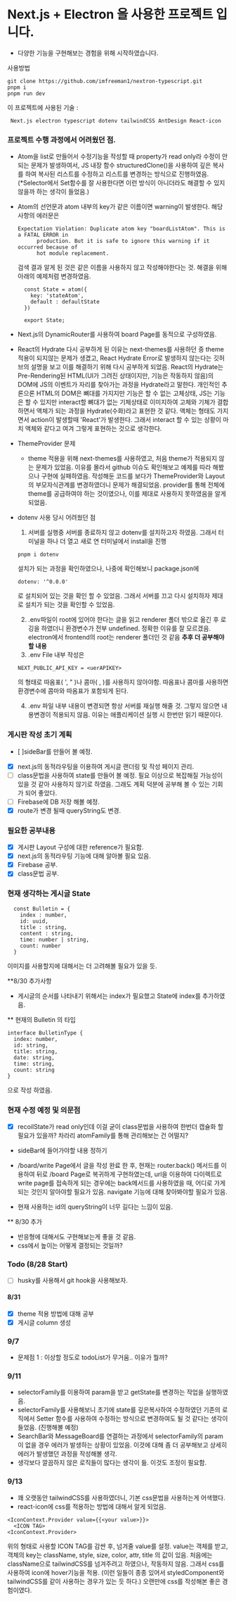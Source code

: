 # Next.js + Electron 을 사용한 프로젝트 입니다.

- 다양한 기능을 구현해보는 경험을 위해 시작하였습니다.

사용방법

```
git clone https://github.com/imfreeman1/nextron-typescript.git
pnpm i
pnpm run dev
```

이 프로젝트에 사용된 기술 :

```
 Next.js electron typescript dotenv tailwindCSS AntDesign React-icon
```

### 프로젝트 수행 과정에서 어려웠던 점.

- Atom을 list로 만들어서 수정기능을 작성할 때 property가 read only라 수정이 안되는 문제가 발생하여서, JS 내장 함수 structuredClone()을 사용하여 깊은 복사를 하여 복사된 리스트를 수정하고 리스트를 변경하는 방식으로 진행하였음. (\*Selector에서 Set함수를 잘 사용한다면 이런 방식이 아니더라도 해결할 수 있지 않을까 하는 생각이 들었음.)

- Atom의 선언문과 atom 내부의 key가 같은 이름이면 warning이 발생한다. 해당 사항의 에러문은

  ```
  Expectation Violation: Duplicate atom key "boardListAtom". This is a FATAL ERROR in
        production. But it is safe to ignore this warning if it occurred because of
        hot module replacement.
  ```

  검색 결과 알게 된 것은 같은 이름을 사용하지 않고 작성해야한다는 것. 해결을 위해 아래의 예제처럼 변경하였음.

  ```
    const State = atom({
      key: 'stateAtom',
      default : defaultState
    })

    export State;
  ```

- Next.js의 DynamicRouter를 사용하여 board Page를 동적으로 구성하였음.

- React의 Hydrate
  다시 공부하게 된 이유는 next-themes를 사용하던 중 theme 적용이 되지않는 문제가 생겼고, React Hydrate Error로 발생하지 않는다는 깃허브의 설명을 보고 이를 해결하기 위해 다시 공부하게 되었음.
  React의 Hydrate는 Pre-Rendering된 HTML(UI가 그려진 상태이지만, 기능은 작동하지 않음)의 DOM에 JS의 이벤트가 자리를 찾아가는 과정을 Hydrate라고 말한다.
  개인적인 추론으론 HTML의 DOM은 뼈대를 가지지만 기능은 할 수 없는 고체상태, JS는 기능은 할 수 있지만 interact할 뼈대가 없는 기체상태로 이미지하여
  고체와 기체가 결합하면서 액체가 되는 과정을 Hydrate(수화)라고 표현한 것 같다.
  액체는 형태도 가지면서 action이 발생할때 'React'가 발생한다. 그래서 interact 할 수 있는 상황이 마치 액체와 같다고 여겨 그렇게 표현하는 것으로 생각한다.

- ThemeProvider 문제

  - theme 적용을 위해 next-themes를 사용하였고, 처음 theme가 적용되지 않는 문제가 있었음. 이유를 몰라서 github 이슈도 확인해보고 예제를 따라 해봤으나 구현에 실패하였음. 작성해둔 코드를 보다가 ThemeProvider와 Layout의 부모자식관계를 변경하였더니 문제가 해결되었음.
    provider를 통해 전체에 theme를 공급하여야 하는 것이였으나, 이를 제대로 사용하지 못하였음을 알게 되었음.

- dotenv 사용 당시 어려웠던 점

  1. 서버를 실행중 서버를 종료하지 않고 dotenv를 설치하고자 하였음. 그래서 터미널을 하나 더 열고 새로 연 터미널에서 install을 진행

  ```
  pnpm i dotenv
  ```

  설치가 되는 과정을 확인하였으나, 나중에 확인해보니 package.json에

  ```
  dotenv: '^0.0.0'
  ```

  로 설치되어 있는 것을 확인 할 수 있었음. 그래서 서버를 끄고 다시 설치하자 제대로 설치가 되는 것을 확인할 수 있었음.

  2. .env파일이 root에 있어야 한다는 글을 읽고 renderer 폴더 밖으로 옮긴 후 로깅을 하였더니 환경변수가 전부 undefined.
     정확한 이유를 잘 모르겠음. electron에서 frontend의 root는 renderer 폴더인 것 같음 **추후 더 공부해야할 내용**
  3. .env File 내부 작성은

  ```
  NEXT_PUBLIC_API_KEY = <uerAPIKEY>
  ```

  의 형태로 따옴표( ', " )나 콤마( , )를 사용하지 않아야함.
  따옴표나 콤마를 사용하면 환경변수에 콤마와 따옴표가 포함되게 된다.

  4. .env 파일 내부 내용이 변경되면 항상 서버를 재실행 해줄 것.
     그렇지 않으면 내용변경이 적용되지 않음. 이유는 애플리케이션 실행 시 한번만 읽기 때문이다.

### 게시판 작성 초기 계획

- [ ]sideBar를 만들어 볼 예정.
- [x] next.js의 동적라우팅을 이용하여 게시글 랜더링 및 작성 페이지 관리.
- [ ] class문법을 사용하여 state를 만들어 볼 예정.
      필요 이상으로 복잡해질 가능성이 있을 것 같아 사용하지 않기로 하였음. 그래도 계획 덕분에 공부해 볼 수 있는 기회가 되어 좋았다.
- [ ] Firebase에 DB 저장 해볼 예정.
- [x] route가 변경 될때 queryString도 변경.

### 필요한 공부내용

- [x] 게시판 Layout 구성에 대한 reference가 필요함.
- [x] next.js의 동적라우팅 기능에 대해 알아볼 필요 있음.
- [x] Firebase 공부.
- [x] class문법 공부.

### 현재 생각하는 게시글 State

```
  const Bulletin = {
    index : number,
    id: uuid,
    title : string,
    content : string,
    time: number | string,
    count: number
  }
```

이미지를 사용할지에 대해서는 더 고려해볼 필요가 있을 듯.

\*\*8/30 추가사항

- 게시글의 순서를 나타내기 위해서는 index가 필요했고 State에 index를 추가하였음.

\*\* 현재의 Bulletin 의 타입

```
interface BulletinType {
  index: number,
  id: string,
  title: string,
  date: string,
  time: string,
  count: string
}
```

으로 작성 하였음.

### 현재 수정 예정 및 의문점

- [x] recoilState가 read only인데 이걸 굳이 class문법을 사용하여 한번더 캡슐화 할 필요가 있을까? 차라리 atomFamily를 통해 관리해보는 건 어떨지?

- sideBar에 들어가야할 내용 정하기

- /board/write Page에서 글을 작성 완료 한 후, 현재는 router.back() 메서드를 이용하여 뒤로 /board Page로 복귀하게 구현하였는데, url을 이용하여
  다이렉트로 write page를 접속하게 되는 경우에는 back메서드를 사용하였을 때, 어디로 가게 되는 것인지 알아야할 필요가 있음.
  navigate 기능에 대해 찾아봐야할 필요가 있음.

- 현재 사용하는 id의 queryString이 너무 길다는 느낌이 있음.

\*\* 8/30 추가

- 반응형에 대해서도 구현해보는게 좋을 것 같음.
- css에서 높이는 어떻게 결정되는 것일까?

### Todo (8/28 Start)

- [ ] husky를 사용해서 git hook을 사용해보자.

#### 8/31

- [x] theme 적용 방법에 대해 공부
- [x] 게시글 column 생성

### 9/7

- 문제점 1 : 이상할 정도로 todoList가 무거움.. 이유가 뭘까?

### 9/11

- selectorFamily를 이용하여 param을 받고 getState를 변경하는 작업을 실행하였음.
- selectorFamily를 사용해보니 초기에 state를 깊은복사하여 수정하였던 기존의 로직에서 Setter 함수를 사용하여 수정하는 방식으로 변경하여도 될 것 같다는 생각이 들었음. (진행해볼 예정)
- SearchBar와 MessageBoard를 연결하는 과정에서 selectorFamily의 param이 없을 경우 에러가 발생하는 상황이 있었음. 이것에 대해 좀 더 공부해보고 상세히 에러가 발생했던 과정을 작성해볼 생각.
- 생각보다 깔끔하지 않은 로직들이 많다는 생각이 듦. 이것도 조정이 필요함.

### 9/13

- 꽤 오랫동안 tailwindCSS를 사용하였더니, 기본 css문법을 사용하는게 어색했다.
- react-icon에 css를 적용하는 방법에 대해서 알게 되었음.

```
<IconContext.Provider value={{<your value>}}>
  <ICON TAG>
<IconContext.Provider>
```

위의 형태로 사용할 ICON TAG를 감싼 후, 넘겨줄 value를 설정. value는 객체를 받고, 객체의 key는 className, style, size, color, attr, title
의 값이 있음.
처음에는 className으로 tailwindCSS를 넘겨주려고 하였으나, 작동하지 않음.
그래서 css를 사용하여 icon에 hover기능을 적용.
(이런 일들이 종종 있어서 styledComponent와 tailwindCSS를 같이 사용하는 경우가 있는 듯 하다.)
오랜만에 css를 작성해본 좋은 경험이였다.
